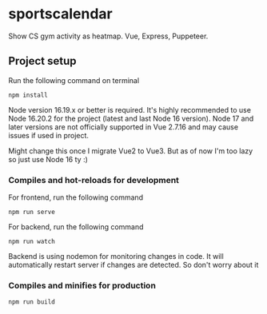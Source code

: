 # sportscalendar
Show CS gym activity as heatmap. Vue, Express, Puppeteer.

## Project setup

Run the following command on terminal
```
npm install
```
Node version 16.19.x or better is required. It's highly recommended to use Node 16.20.2 for the project (latest and last Node 16 version). Node 17 and later versions are not officially supported in Vue 2.7.16 and may cause issues if used in project.

Might change this once I migrate Vue2 to Vue3. But as of now I'm too lazy so just use Node 16 ty :)

### Compiles and hot-reloads for development
For frontend, run the following command
```
npm run serve
```
For backend, run the following command
```
npm run watch
```
Backend is using nodemon for monitoring changes in code. It will automatically restart server if changes are detected. So don't worry about it

### Compiles and minifies for production
```
npm run build
```
